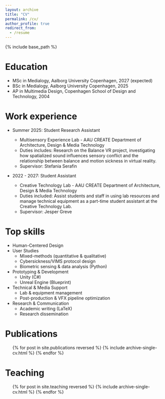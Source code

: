 ```yaml
---
layout: archive
title: "CV"
permalink: /cv/
author_profile: true
redirect_from:
  - /resume
---
```


{% include base_path %}

Education
======
* MSc in Medialogy, Aalborg University Copenhagen, 2027 (expected)
* BSc in Medialogy, Aalborg University Copenhagen, 2025
* AP in Multimedia Design, Copenhagen School of Design and Technology, 2004

Work experience
======
* Summer 2025: Student Research Assistant
  * Multisensory Experience Lab - AAU CREATE Department of Architecture, Design & Media Technology
  * Duties includes: Research on the Balance VR project, investigating how spatialized sound influences sensory conflict and the relationship between balance and motion sickness in virtual reality.
  * Supervisor: Stefania Serafin

* 2022 - 2027: Student Assistant
  * Creative Technology Lab - AAU CREATE Department of Architecture, Design & Media Technology
  * Duties included: Assist students and staff in using lab resources and manage technical equipment as a part-time student assistant at the Creative Technology Lab.
  * Supervisor: Jesper Greve

  
Top skills
======
* Human-Centered Design  
* User Studies  
  * Mixed-methods (quantitative & qualitative)  
  * Cybersickness/VIMS protocol design  
  * Biometric sensing & data analysis (Python)  
* Prototyping & Development  
  * Unity (C#)  
  * Unreal Engine (Blueprint)  
* Technical & Media Support  
  * Lab & equipment management  
  * Post-production & VFX pipeline optimization  
* Research & Communication  
  * Academic writing (LaTeX)  
  * Research dissemination  


Publications
======
  <ul>{% for post in site.publications reversed %}
    {% include archive-single-cv.html %}
  {% endfor %}</ul>
  
Teaching
======
  <ul>{% for post in site.teaching reversed %}
    {% include archive-single-cv.html %}
  {% endfor %}</ul>
  
